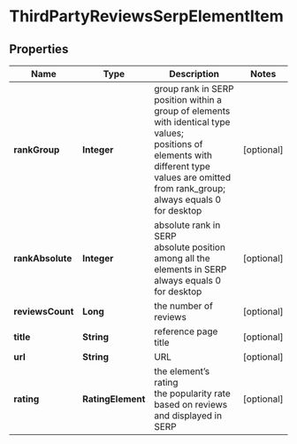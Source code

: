 # ThirdPartyReviewsSerpElementItem


## Properties

| Name | Type | Description | Notes |
|------------ | ------------- | ------------- | -------------|
**rankGroup** | **Integer** | group rank in SERP<br>position within a group of elements with identical type values;<br>positions of elements with different type values are omitted from rank_group;<br>always equals 0 for desktop |[optional]|
**rankAbsolute** | **Integer** | absolute rank in SERP<br>absolute position among all the elements in SERP<br>always equals 0 for desktop |[optional]|
**reviewsCount** | **Long** | the number of reviews |[optional]|
**title** | **String** | reference page title |[optional]|
**url** | **String** | URL |[optional]|
**rating** | **RatingElement** | the element’s rating<br>the popularity rate based on reviews and displayed in SERP |[optional]|